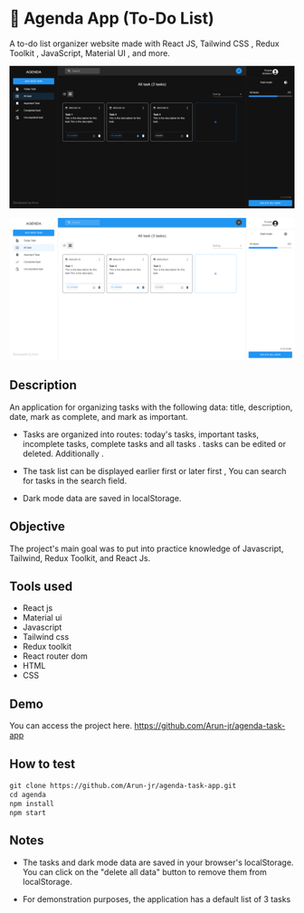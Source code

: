 # 📆 Agenda App (To-Do List)

A to-do list organizer website made with React JS, Tailwind CSS , Redux Toolkit , JavaScript, Material UI , and more.

![homepagedarkmode](https://raw.githubusercontent.com/Arun-jr/agenda-task-app/main/src/Images/agenda_dark-mode.png)

![homepagelightmode](https://raw.githubusercontent.com/Arun-jr/agenda-task-app/main/src/Images/agenda_light-mode.png)

## Description

An application for organizing tasks with the following data: title, description, date, mark as complete, and mark as important.

 
 - Tasks are organized into routes: today's tasks, important tasks, incomplete tasks, complete tasks and all tasks . tasks can be edited or deleted. Additionally .

 - The task list can be displayed earlier first or later first , You can search for tasks in the search field. 

 - Dark mode data are saved in localStorage.

## Objective

The project's main goal was to put into practice knowledge of Javascript, Tailwind, Redux Toolkit, and React Js.


## Tools used 

 - React js
 - Material ui
 - Javascript
 - Tailwind css
 - Redux toolkit
 - React router dom
 - HTML
 - CSS


 ## Demo 

 You can access the project here. https://github.com/Arun-jr/agenda-task-app

 ## How to test

```
git clone https://github.com/Arun-jr/agenda-task-app.git
cd agenda
npm install
npm start

```

## Notes

 - The tasks and dark mode data are saved in your browser's localStorage. You can click on the "delete all data" button to remove them from localStorage.

 - For demonstration purposes, the application has a default list of 3 tasks 

